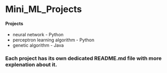 # Mini_ML_Projects


#### Projects
* neural network - Python
* perceptron learning algorithm - Python
* genetic algorithm - Java

### Each project has its own dedicated README.md file with more explenation about it.
